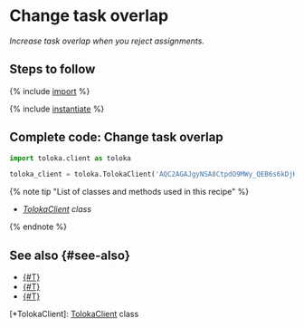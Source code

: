 # Change task overlap

_Increase task overlap when you reject assignments._

## Steps to follow

{% include [import](../_includes/recipes/import.md) %}

{% include [instantiate](../_includes/recipes/instantiate.md) %}

## Complete code: Change task overlap

```python
import toloka.client as toloka

toloka_client = toloka.TolokaClient('AQC2AGAJgyNSA8CtpdO9MWy_QEB6s6kDjHUoElE', 'PRODUCTION')

```

{% note tip "List of classes and methods used in this recipe" %}

- _[TolokaClient](../reference/toloka.client.TolokaClient.md) class_

{% endnote %}

## See also {#see-also}

- [{#T}](../../guide/concepts/overview.md)
- [{#T}](./learn-basics.md)
- [{#T}](./use-cases.md)

[*TolokaClient]: [TolokaClient](../reference/toloka.client.TolokaClient.md) class
